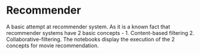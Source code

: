 # Recommender
A basic attempt at recommender system. As it is a known fact that recommender systems have 2 basic concepts - 1. Content-based filtering 2. Collaborative-filtering.
The notebooks display the execution of the 2 concepts for movie recommendation.
